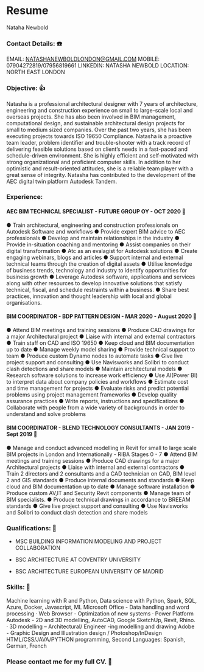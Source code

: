 # Resume
Nataha Newbold

### Contact Details: ☎️
EMAIL: NATASHANEWBOLDLONDON@GMAIL.COM
MOBILE: 07904272819/07956819661
LINKEDIN: NATASHA NEWBOLD
LOCATION: NORTH EAST LONDON

### Objective: 👍
Natasha is a professional architectural designer with 7 years of
architecture, engineering and construction experience on small
to large-scale local and overseas projects. She has also been
involved in BIM management, computational design, and
sustainable architectural design projects for small to medium
sized companies.
Over the past two years, she has been executing projects
towards ISO 19650 Compliance. Natasha is a proactive team
leader, problem identifier and trouble-shooter with a track record
of delivering feasible solutions based on client’s needs in a
fast-paced and schedule-driven environment. She is highly
efficient and self-motivated with strong organizational and
proficient computer skills. In addition to her optimistic and
result-oriented attitudes, she is a reliable team player with a great
sense of integrity.
Natasha has contributed to the development of the AEC digital
twin platform Autodesk Tandem.

### Experience:

#### AEC BIM TECHNICAL SPECIALIST - FUTURE GROUP OY - OCT 2020 🏢
● Train architectural, engineering and construction
professionals on Autodesk Software and workflows
● Provide expert BIM advice to AEC professionals
● Develop and maintain relationships in the industry
● Provide in-situation coaching and mentoring
● Assist companies on their digital transformation
● Atc as an evalagist for Autodesk solutions
● Create engaging webinars, blogs and articles
● Support internal and external technical teams through
the creation of digital assets
● Utilise knowledge of business trends, technology and
industry to identify opportunities for business growth
● Leverage Autodesk software, applications and services
along with other resources to develop innovative
solutions that satisfy technical, fiscal, and schedule
restraints within a business.
● Share best practices, innovation and thought
leadership with local and global organisations.

#### BIM COORDINATOR - BDP PATTERN DESIGN - MAR 2020 - August 2020 🏢
● Attend BIM meetings and training sessions
● Produce CAD drawings for a major Architectural project
● Liaise with internal and external contractors
● Train staff on CAD and ISO 19650
● Keep cloud and BIM documentation up to date
● Manage weekly model sharing
● Provide technical support to team
● Produce custom Dynamo nodes to automate tasks
● Give live project support and consulting
● Use Navisworks and Solibri to conduct clash detections
and share models
● Maintain architectural models
● Research software solutions to increase work efficiency
● Use AI(Power BI) to interpret data about company
policies and workflows
● Estimate cost and time management for projects
● Evaluate risks and predict potential problems using
project management frameworks
● Develop quality assurance practices
● Write reports, instructions and specifications
● Collaborate with people from a wide variety of
backgrounds in order to understand and solve
problems


#### BIM COORDINATOR - BLEND TECHNOLOGY CONSULTANTS - JAN 2019 - Sept 2019 🏢
● Manage and conduct advanced modelling in Revit for
small to large scale BIM projects in London and
Internationally - RIBA Stages 0 - 7
● Attend BIM meetings and training sessions
● Produce CAD drawings for a major Architectural
projects
● Liaise with internal and external contractors
● Train 2 directors and 2 consultants and a CAD
technician on CAD, BIM level 2 and GIS standards
● Produce internal documents and standards
● Keep cloud and BIM documentation up to date
● Manage software installation
● Produce custom AV,IT and Security Revit components
● Manage team of BIM specialists.
● Produce technical drawings in accordance to BREEAM
standards
● Give live project support and consulting
● Use Navisworks and Solibri to conduct clash detection
and share models

### Qualifications: 📑
* MSC BUILDING INFORMATION
MODELING AND PROJECT
COLLABORATION 

* BSC ARCHITECTURE 
AT COVENTRY UNIVERSITY 

* BSC ARCHITECTURE EUROPEAN
UNIVERSITY OF MADRID


### Skills: 🎯
Machine learning with R and Python,
Data science with Python, Spark,
SQL, Azure, Docker, Javascript, ML
Microsoft Office -
Data handling and word
processing ·
Web Browser -
Optimization of new
systems ·
Power Platform
Autodesk -
2D and 3D modelling, AutoCAD,
Google SketchUp, Revit,
Rhino. · 3D modelling –
Architectural/ Engineer
-ing modelling and
drawing
Adobe - Graphic Design
and Illustration design /
Photoshop/InDesign
HTML/CSS/JAVA/PYTHON
programming,
Second Languages:
Spanish, German, French

### Please contact me for my full CV. 🙂
